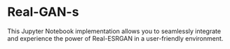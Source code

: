 # Real-GAN-s
This Jupyter Notebook implementation allows you to seamlessly integrate and experience the power of Real-ESRGAN in a user-friendly environment.
